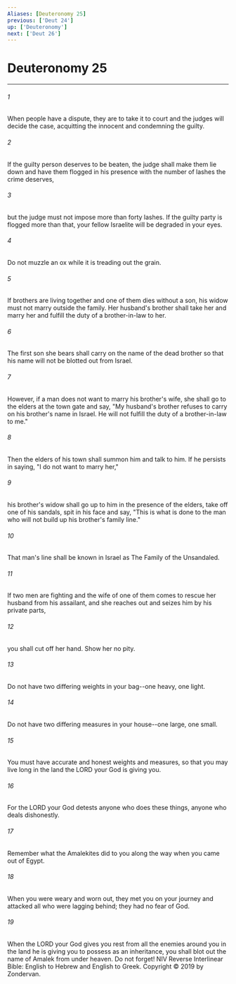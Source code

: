 ```yaml
---
Aliases: [Deuteronomy 25]
previous: ['Deut 24']
up: ['Deuteronomy']
next: ['Deut 26']
---
```

# Deuteronomy 25

***


###### 1 
When people have a dispute, they are to take it to court and the judges will decide the case, acquitting the innocent and condemning the guilty. 

###### 2 
If the guilty person deserves to be beaten, the judge shall make them lie down and have them flogged in his presence with the number of lashes the crime deserves, 

###### 3 
but the judge must not impose more than forty lashes. If the guilty party is flogged more than that, your fellow Israelite will be degraded in your eyes. 

###### 4 
Do not muzzle an ox while it is treading out the grain. 

###### 5 
If brothers are living together and one of them dies without a son, his widow must not marry outside the family. Her husband's brother shall take her and marry her and fulfill the duty of a brother-in-law to her. 

###### 6 
The first son she bears shall carry on the name of the dead brother so that his name will not be blotted out from Israel. 

###### 7 
However, if a man does not want to marry his brother's wife, she shall go to the elders at the town gate and say, "My husband's brother refuses to carry on his brother's name in Israel. He will not fulfill the duty of a brother-in-law to me." 

###### 8 
Then the elders of his town shall summon him and talk to him. If he persists in saying, "I do not want to marry her," 

###### 9 
his brother's widow shall go up to him in the presence of the elders, take off one of his sandals, spit in his face and say, "This is what is done to the man who will not build up his brother's family line." 

###### 10 
That man's line shall be known in Israel as The Family of the Unsandaled. 

###### 11 
If two men are fighting and the wife of one of them comes to rescue her husband from his assailant, and she reaches out and seizes him by his private parts, 

###### 12 
you shall cut off her hand. Show her no pity. 

###### 13 
Do not have two differing weights in your bag--one heavy, one light. 

###### 14 
Do not have two differing measures in your house--one large, one small. 

###### 15 
You must have accurate and honest weights and measures, so that you may live long in the land the LORD your God is giving you. 

###### 16 
For the LORD your God detests anyone who does these things, anyone who deals dishonestly. 

###### 17 
Remember what the Amalekites did to you along the way when you came out of Egypt. 

###### 18 
When you were weary and worn out, they met you on your journey and attacked all who were lagging behind; they had no fear of God. 

###### 19 
When the LORD your God gives you rest from all the enemies around you in the land he is giving you to possess as an inheritance, you shall blot out the name of Amalek from under heaven. Do not forget! NIV Reverse Interlinear Bible: English to Hebrew and English to Greek. Copyright © 2019 by Zondervan.
